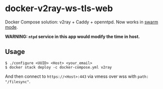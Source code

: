 # docker-v2ray-ws-tls-web
Docker Compose solution: v2ray + Caddy + openntpd.
Now works in [swarm mode](https://docs.docker.com/engine/swarm/).

**WARNING: `ntpd` service in this app would modify the time in host.**

## Usage

```
$ ./configure <UUID> <Host> <your_email>
$ docker stack deploy -c docker-compose.yml v2ray
```

And then connect to `https://<Host>:443` via vmess over wss with `path: "/filesync"`.
